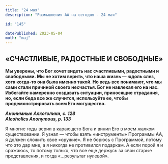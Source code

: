 ```yaml
---
title: "24 мая"
description: "Размышления АА на сегодня - 24 мая"

id: "145"

datePublished: 2023-05-04
moth: "maj"
---
```


## «СЧАСТЛИВЫЕ, РАДОСТНЫЕ И СВОБОДНЫЕ»

**Мы уверены, что Бог хочет видеть нас счастливыми, радостными и свободными.
Мы не хотим верить, что наша жизнь — юдоль слез, хотя когда-то она была именно
такой. Но ведь все понимают, что мы сами стали причиной своего несчастья. Бог
не навлекал его на нас. Избегайте намеренно создавать ситуации, приносящие
страдания, но, если беда все же случится, используйте ее, чтобы
продемонстрировать всем Его могущество.**

**_Анонимные Алкоголики, с. 128  
Alcoholics Anonymous, p. 133_**

Я многие годы верил в карающего Бога и винил Его в моем жалком существовании.
Я узнал — чтобы взять «инструменты» Программы АА, я должен сложить свое
«оружие». Я не борюсь с Программой, потому что это дар мне, а я никогда не
противился подаркам. А если порой я и сражаюсь, то потому только, что все еще
держусь за свои старые представления, и тогда «…результат нулевой».
